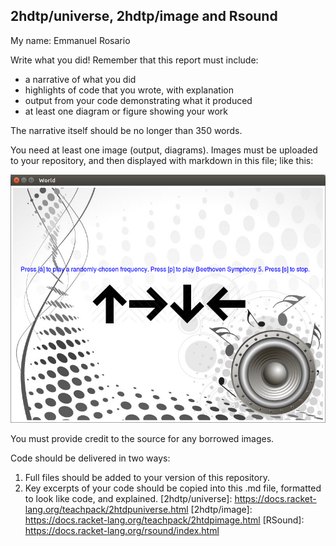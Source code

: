 
## 2hdtp/universe, 2hdtp/image and Rsound
My name: Emmanuel Rosario

Write what you did!
Remember that this report must include:

* a narrative of what you did
* highlights of code that you wrote, with explanation
* output from your code demonstrating what it produced
* at least one diagram or figure showing your work

The narrative itself should be no longer than 350 words. 

You need at least one image (output, diagrams). Images must be uploaded to your repository, and then displayed with markdown in this file; like this:

![test image](/World.png?raw=true "test image")

You must provide credit to the source for any borrowed images.

Code should be delivered in two ways:

1. Full files should be added to your version of this repository.
1. Key excerpts of your code should be copied into this .md file, formatted to look like code, and explained.
[2hdtp/universe]: https://docs.racket-lang.org/teachpack/2htdpuniverse.html
[2hdtp/image]: https://docs.racket-lang.org/teachpack/2htdpimage.html
[RSound]: https://docs.racket-lang.org/rsound/index.html
